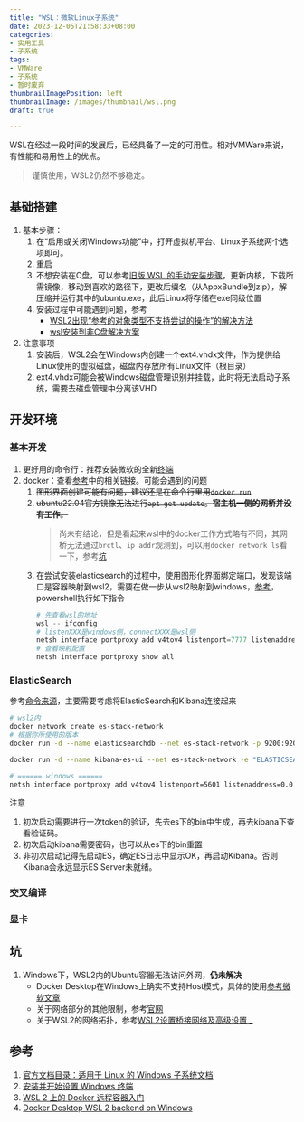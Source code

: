```yaml
---
title: "WSL：微软Linux子系统"
date: 2023-12-05T21:58:33+08:00
categories:
- 实用工具
- 子系统
tags:
- VMWare
- 子系统
- 暂时废弃
thumbnailImagePosition: left
thumbnailImage: /images/thumbnail/wsl.png
draft: true

---
```

WSL在经过一段时间的发展后，已经具备了一定的可用性。相对VMWare来说，有性能和易用性上的优点。
<!--more-->

> 谨慎使用，WSL2仍然不够稳定。

## 基础搭建
1. 基本步骤：
    1. 在“启用或关闭Windows功能”中，打开虚拟机平台、Linux子系统两个选项即可。
    2. 重启
    3. 不想安装在C盘，可以参考[旧版 WSL 的手动安装步骤](https://learn.microsoft.com/zh-cn/windows/wsl/install-manual)，更新内核，下载所需镜像，移动到喜欢的路径下，更改后缀名（从AppxBundle到zip），解压缩并运行其中的ubuntu.exe，此后Linux将存储在exe同级位置
    4. 安装过程中可能遇到问题，参考
        - [WSL2出现“参考的对象类型不支持尝试的操作”的解决方法](https://cloud.tencent.com/developer/article/1986728)
        - [wsl安装到非C盘解决方案](https://zhuanlan.zhihu.com/p/419242528)
2. 注意事项
   1. 安装后，WSL2会在Windows内创建一个ext4.vhdx文件，作为提供给Linux使用的虚拟磁盘，磁盘内存放所有Linux文件（根目录）
   2. ext4.vhdx可能会被Windows磁盘管理识别并挂载，此时将无法启动子系统，需要去磁盘管理中分离该VHD

## 开发环境
### 基本开发
1. 更好用的命令行：推荐安装微软的全新[终端](https://learn.microsoft.com/zh-cn/windows/terminal/install)
2. docker：查看[参考](#参考)中的相关链接。可能会遇到的问题
   1. ~~图形界面创建可能有问题，建议还是在命令行里用```docker run```~~
   2. ~~ubuntu22.04官方镜像无法进行```apt-get update```。**宿主机一侧的网桥并没有工作**。~~
      > 尚未有结论，但是看起来wsl中的docker工作方式略有不同，其网桥无法通过```brctl```、```ip addr```观测到，可以用```docker network ls```看一下，参考[坑](#坑)
   4. 在尝试安装elasticsearch的过程中，使用图形化界面绑定端口，发现该端口是容器映射到wsl2，需要在做一步从wsl2映射到windows，[参考](https://blog.csdn.net/keyiis_sh/article/details/113819244)，powershell执行如下指令
      ```powershell
      # 先查看wsl的地址
      wsl -- ifconfig
      # listenXXX是windows侧，connectXXX是wsl侧
      netsh interface portproxy add v4tov4 listenport=7777 listenaddress=0.0.0.0 connectport=7777 connectaddress=172.22.153.228
      # 查看映射配置
      netsh interface portproxy show all
      ```



### ElasticSearch
参考[命令来源](https://ion-utale.medium.com/how-to-install-elasticsearch-with-kibana-on-wsl-2-docker-engine-90d6335a07c0)，主要需要考虑将ElasticSearch和Kibana连接起来
```bash
# wsl2内
docker network create es-stack-network
# 根据你所使用的版本
docker run -d --name elasticsearchdb --net es-stack-network -p 9200:9200 -p 9300:9300 -e "discovery.type=single-node" elasticsearch:8.11.3

docker run -d --name kibana-es-ui --net es-stack-network -e "ELASTICSEARCH_URL=http://elasticsearchdb:9200"  -p 5601:5601 kibana:8.11.3

# ====== windows ======
netsh interface portproxy add v4tov4 listenport=5601 listenaddress=0.0.0.0 connectport=5601 connectaddress=172.22.153.228
```
注意
1. 初次启动需要进行一次token的验证，先去es下的bin中生成，再去kibana下查看验证码。
2. 初次启动kibana需要密码，也可以从es下的bin重置
3. 非初次启动记得先启动ES，确定ES日志中显示OK，再启动Kibana。否则Kibana会永远显示ES Server未就绪。

### 交叉编译

### 显卡

## 坑
1. Windows下，WSL2内的Ubuntu容器无法访问外网，**仍未解决**
   - Docker Desktop在Windows上确实不支持Host模式，具体的使用[参考微软文章](https://learn.microsoft.com/en-us/virtualization/windowscontainers/container-networking/network-drivers-topologies)
   - 关于网络部分的其他限制，参考[官网](https://dockerdocs.cn/docker-for-windows/networking/)
   - 关于WSL2的网络拓扑，参考[WSL2设置桥接网络及高级设置 _](http://www.ronnyz.top/2023/11/18/WSL2%E8%AE%BE%E7%BD%AE%E6%A1%A5%E6%8E%A5%E7%BD%91%E7%BB%9C%E5%8F%8A%E9%AB%98%E7%BA%A7%E8%AE%BE%E7%BD%AE/)

## 参考
1. [官方文档目录：适用于 Linux 的 Windows 子系统文档](https://learn.microsoft.com/zh-cn/windows/wsl/)
2. [安装并开始设置 Windows 终端](https://learn.microsoft.com/zh-cn/windows/terminal/install)
3. [WSL 2 上的 Docker 远程容器入门](https://learn.microsoft.com/zh-cn/windows/wsl/tutorials/wsl-containers)
4. [Docker Desktop WSL 2 backend on Windows](https://docs.docker.com/desktop/wsl/#download)